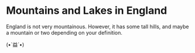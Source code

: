 # Mountains and Lakes in England

England is not very mountainous. However, it has some tall hills, and maybe a mountain or two depending on your definition.

(•`益´•)
